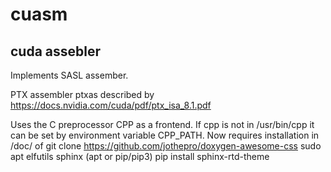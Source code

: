 # cuasm

## cuda assebler

Implements SASL assember.

PTX assembler ptxas described by
https://docs.nvidia.com/cuda/pdf/ptx_isa_8.1.pdf

Uses the C preprocessor CPP as a frontend.
If cpp is not in /usr/bin/cpp it can be set by environment variable CPP_PATH.
Now requires installation in /doc/ of 
git clone https://github.com/jothepro/doxygen-awesome-css
sudo apt elfutils
sphinx (apt or pip/pip3)
pip install sphinx-rtd-theme